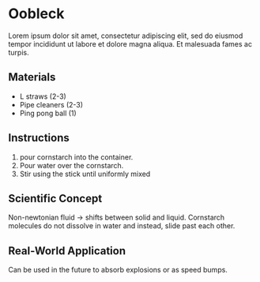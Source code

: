 # Oobleck
Lorem ipsum dolor sit amet, consectetur adipiscing elit, sed do eiusmod tempor incididunt ut labore et dolore magna aliqua. Et malesuada fames ac turpis.

## Materials
* L straws (2-3)
* Pipe cleaners (2-3)
* Ping pong ball (1)

## Instructions
1. pour cornstarch into the container.
2. Pour water over the cornstarch.
3. Stir using the stick until uniformly mixed

## Scientific Concept
Non-newtonian fluid → shifts between solid and liquid. Cornstarch molecules do not dissolve in water and instead, slide past each other.

## Real-World Application
Can be used in the future to absorb explosions or as speed bumps.